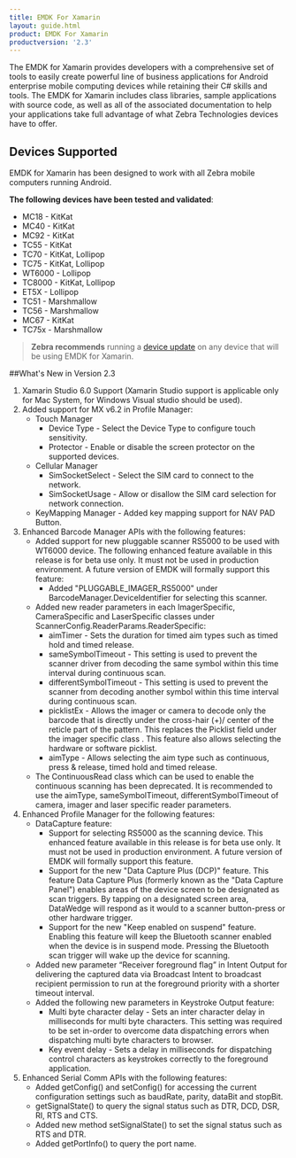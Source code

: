 ```yaml
---
title: EMDK For Xamarin
layout: guide.html
product: EMDK For Xamarin
productversion: '2.3'
---
```

The EMDK for Xamarin provides developers with a comprehensive set of tools to easily create powerful line of business applications for Android enterprise mobile computing devices while retaining their C# skills and tools. The EMDK for Xamarin includes class libraries, sample applications with source code, as well as all of the associated documentation to help your applications take full advantage of what Zebra Technologies devices have to offer.


## Devices Supported
EMDK for Xamarin has been designed to work with all Zebra mobile computers running Android. 

**The following devices have been tested and validated**:

* MC18 - KitKat
* MC40 - KitKat
* MC92 - KitKat
* TC55 - KitKat
* TC70 - KitKat, Lollipop 
* TC75 - KitKat, Lollipop 
* WT6000 - Lollipop
* TC8000 - KitKat, Lollipop
* ET5X - Lollipop
* TC51 - Marshmallow
* TC56 - Marshmallow
* MC67 - KitKat
* TC75x - Marshmallow

>**Zebra recommends** running a [device update](/emdk-for-xamarin/2-3/guide/deviceupdate) on any device that will be using EMDK for Xamarin.

##What's New in Version 2.3

1. Xamarin Studio 6.0 Support (Xamarin Studio support is applicable only for Mac System, for Windows Visual studio should be used).
2. Added support for MX v6.2 in Profile Manager:
    * Touch Manager
        * Device Type - Select the Device Type to configure touch sensitivity.
        * Protector - Enable or disable the screen protector on the supported devices.
    * Cellular Manager
        * SimSocketSelect - Select the SIM card to connect to the network.
        * SimSocketUsage - Allow or disallow the SIM card selection for network connection.
    * KeyMapping Manager - Added key mapping support for NAV PAD Button.
3. Enhanced Barcode Manager APIs with the following features:
    * Added support for new pluggable scanner RS5000 to be used with WT6000 device. The following enhanced feature available in this release is for beta use only. It must not be used in production environment. A future version of EMDK will formally support this feature:
        * Added "PLUGGABLE_IMAGER_RS5000" under BarcodeManager.DeviceIdentifier for selecting this scanner.
    * Added new reader parameters in each ImagerSpecific, CameraSpecific and LaserSpecific classes under ScannerConfig.ReaderParams.ReaderSpecific:
        * aimTimer - Sets the duration for timed aim types such as timed hold and timed release.
        * sameSymbolTimeout - This setting is used to prevent the scanner driver from decoding the same symbol within this time interval during continuous scan.
        * differentSymbolTimeout - This setting is used to prevent the scanner from decoding another symbol within this time interval during continuous scan.
        * picklistEx - Allows the imager or camera to decode only the barcode that is directly under the cross-hair (+)/ center of the reticle part of the pattern. This replaces the Picklist field under the imager specific class . This feature also allows selecting the hardware or software picklist.
        * aimType - Allows selecting the aim type such as continuous, press & release, timed hold and timed release.
    * The ContinuousRead class which can be used to enable the continuous scanning has been deprecated. It is recommended to use the aimType, sameSymbolTimeout, differentSymbolTimeout of camera, imager and laser specific reader parameters.
4. Enhanced Profile Manager for the following features:
    *   DataCapture feature:
        * Support for selecting RS5000 as the scanning device. This enhanced feature available in this release is for beta use only. It must not be used in production environment. A future version of EMDK will formally support this feature.
        * Support for the new "Data Capture Plus (DCP)" feature. This feature Data Capture Plus (formerly known as the "Data Capture Panel") enables areas of the device screen to be designated as scan triggers. By tapping on a designated screen area, DataWedge will respond as it would to a scanner button-press or other hardware trigger.
        * Support for the new "Keep enabled on suspend" feature. Enabling this feature will keep the Bluetooth scanner enabled when the device is in suspend mode. Pressing the Bluetooth scan trigger will wake up the device for scanning.
    * Added new parameter “Receiver foreground flag” in Intent Output for delivering the captured data via Broadcast Intent to broadcast recipient permission to run at the foreground priority with a shorter timeout interval.
    * Added the following new parameters in Keystroke Output feature:
        * Multi byte character delay - Sets an inter character delay in milliseconds for multi byte characters. This setting was required to be set in-order to overcome data dispatching errors when dispatching multi byte characters to browser.
        * Key event delay - Sets a delay in milliseconds for dispatching control characters as keystrokes correctly to the foreground application.
5. Enhanced Serial Comm APIs with the following features:
    * Added getConfig() and setConfig() for accessing the current configuration settings such as baudRate, parity, dataBit and stopBit.
    * getSignalState() to query the signal status such as DTR, DCD, DSR, RI, RTS and CTS.
    * Added new method setSignalState() to set the signal status such as RTS and DTR.
    * Added getPortInfo() to query the port name.
